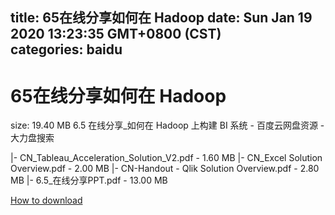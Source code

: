 
title: 65在线分享如何在 Hadoop
date: Sun Jan 19 2020 13:23:35 GMT+0800 (CST)    
categories: baidu
---

# 65在线分享如何在 Hadoop
size: 19.40 MB
 6.5 在线分享_如何在 Hadoop 上构建 BI 系统 - 百度云网盘资源 - 大力盘搜索
 
|- CN_Tableau_Acceleration_Solution_V2.pdf - 1.60 MB
|- CN_Excel Solution Overview.pdf - 2.00 MB
|- CN-Handout - Qlik Solution Overview.pdf - 2.80 MB
|- 6.5_在线分享PPT.pdf - 13.00 MB

[How to download](https://bpcam.bemobtrk.com/go/2ceec3aa-1ca2-46d6-b9ff-aaa5c184517c?jno=486)